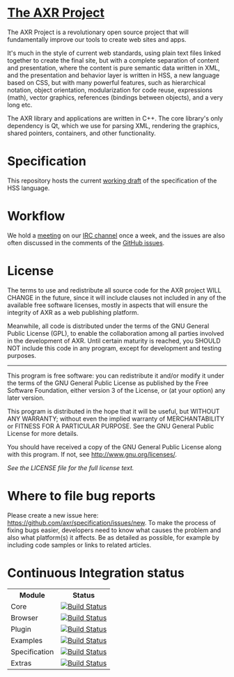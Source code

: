 [The AXR Project](http://axr.vg/)
===============
The AXR Project is a revolutionary open source project that will fundamentally
improve our tools to create web sites and apps.

It's much in the style of current web standards, using plain text files linked
together to create the final site, but with a complete separation of content and
presentation, where the content is pure semantic data written in XML, and the
presentation and behavior layer is written in HSS, a new language based on CSS,
but with many powerful features, such as hierarchical notation, object
orientation, modularization for code reuse, expressions (math), vector graphics,
references (bindings between objects), and a very long etc.

The AXR library and applications are written in C++. The core library's only
dependency is Qt, which we use for parsing XML, rendering the graphics, shared
pointers, containers, and other functionality.

Specification
=============
This repository hosts the current [working draft](http://spec.axr.vg/) of the
specification of the HSS language.

Workflow
========
We hold a [meeting](http://axr.vg/wiki/Spec_Meetings) on our
[IRC channel](irc://irc.freenode.net:6667/axr) once a week, and the issues are
also often discussed in the comments of the
[GitHub issues](https://github.com/axr/specification/issues).

License
=======
The terms to use and redistribute all source code for the AXR project WILL
CHANGE in the future, since it will include clauses not included in any of the
available free software licenses, mostly in aspects that will ensure the
integrity of AXR as a web publishing platform.

Meanwhile, all code is distributed under the terms of the GNU General Public
License (GPL), to enable the collaboration among all parties involved in the
development of AXR. Until certain maturity is reached, you SHOULD NOT include
this code in any program, except for development and testing purposes.

---

This program is free software: you can redistribute it and/or modify
it under the terms of the GNU General Public License as published by
the Free Software Foundation, either version 3 of the License, or
(at your option) any later version.

This program is distributed in the hope that it will be useful,
but WITHOUT ANY WARRANTY; without even the implied warranty of
MERCHANTABILITY or FITNESS FOR A PARTICULAR PURPOSE. See the
GNU General Public License for more details.

You should have received a copy of the GNU General Public License
along with this program. If not, see <http://www.gnu.org/licenses/>.

*See the LICENSE file for the full license text.*

Where to file bug reports
=========================
Please create a new issue here: https://github.com/axr/specification/issues/new. To
make the process of fixing bugs easier, developers need to know what causes the
problem and also what platform(s) it affects. Be as detailed as possible, for
example by including code samples or links to related articles.

Continuous Integration status
=============================
<table>
    <tr>
        <th>Module</th>
        <th>Status</th>
    </tr>
    <tr>
        <td>Core</td>
        <td><a href="http://travis-ci.org/axr/core"><img src="https://secure.travis-ci.org/axr/core.png" alt="Build Status" /></a></td>
    </tr>
    <tr>
        <td>Browser</td>
        <td><a href="http://travis-ci.org/axr/browser"><img src="https://secure.travis-ci.org/axr/browser.png" alt="Build Status" /></a></td>
    </tr>
    <tr>
        <td>Plugin</td>
        <td><a href="http://travis-ci.org/axr/plugin"><img src="https://secure.travis-ci.org/axr/plugin.png" alt="Build Status" /></a></td>
    </tr>
    <tr>
        <td>Examples</td>
        <td><a href="http://travis-ci.org/axr/examples"><img src="https://secure.travis-ci.org/axr/examples.png" alt="Build Status" /></a></td>
    </tr>
    <tr>
        <td>Specification</td>
        <td><a href="http://travis-ci.org/axr/specification"><img src="https://secure.travis-ci.org/axr/specification.png" alt="Build Status" /></a></td>
    </tr>
    <tr>
        <td>Extras</td>
        <td><a href="http://travis-ci.org/axr/extras"><img src="https://secure.travis-ci.org/axr/extras.png" alt="Build Status" /></a></td>
    </tr>
</table>
